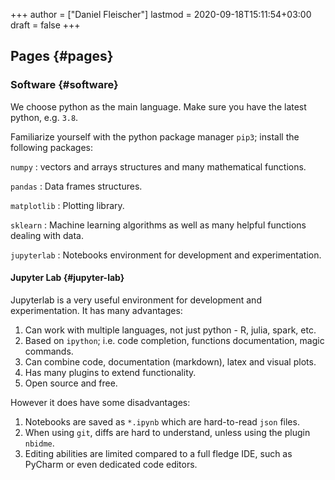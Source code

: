 +++
author = ["Daniel Fleischer"]
lastmod = 2020-09-18T15:11:54+03:00
draft = false
+++

## Pages {#pages}


### Software {#software}

We choose python as the main language. Make sure you have the latest python, e.g. `3.8`.

Familiarize yourself with the python package manager `pip3`; install the following packages:

`numpy`
: vectors and arrays structures and many mathematical functions.

`pandas`
: Data frames structures.

`matplotlib`
: Plotting library.

`sklearn`
: Machine learning algorithms as well as many helpful functions dealing with data.

`jupyterlab`
: Notebooks environment for development and experimentation.


#### Jupyter Lab {#jupyter-lab}

Jupyterlab is a very useful environment for development and experimentation. It has many advantages:

1.  Can work with multiple languages, not just python - R, julia, spark, etc.
2.  Based on `ipython`; i.e. code completion, functions documentation, magic commands.
3.  Can combine code, documentation (markdown), latex and visual plots.
4.  Has many plugins to extend functionality.
5.  Open source and free.

However it does have some disadvantages:

1.  Notebooks are saved as `*.ipynb` which are hard-to-read `json` files.
2.  When using `git`, diffs are hard to understand, unless using the plugin `nbidme`.
3.  Editing abilities are limited compared to a full fledge IDE, such as PyCharm or even dedicated code editors.

